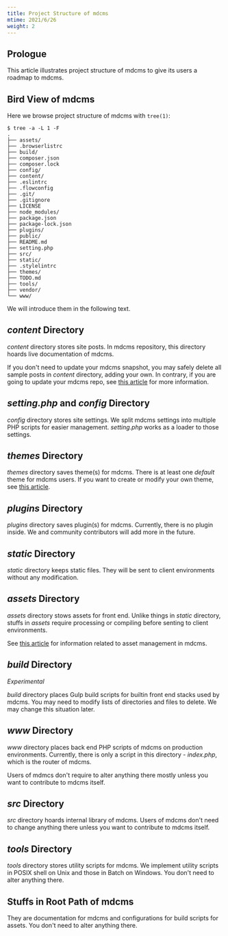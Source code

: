 ```yaml
---
title: Project Structure of mdcms
mtime: 2021/6/26
weight: 2
---
```


## Prologue

This article illustrates project structure of mdcms to give its users a roadmap to mdcms.

## Bird View of mdcms

Here we browse project structure of mdcms with `tree(1)`:

```shell
$ tree -a -L 1 -F
.
├── assets/
├── .browserlistrc
├── build/
├── composer.json
├── composer.lock
├── config/
├── content/
├── .eslintrc
├── .flowconfig
├── .git/
├── .gitignore
├── LICENSE
├── node_modules/
├── package.json
├── package-lock.json
├── plugins/
├── public/
├── README.md
├── setting.php
├── src/
├── static/
├── .stylelintrc
├── themes/
├── TODO.md
├── tools/
├── vendor/
└── www/
```

We will introduce them in the following text.

## *content* Directory

*content* directory stores site posts. In mdcms repository, this directory hoards live documentation of mdcms.

If you don't need to update your mdcms snapshot, you may safely delete all sample posts in *content* directory, adding your own. In contrary, if you are going to update your mdcms repo, see [this article](/howto/how-to-upgrade-mdcms/) for more information.

## *setting.php* and *config* Directory

*config* directory stores site settings. We split mdcms settings into multiple PHP scripts for easier management. *setting.php* works as a loader to those settings.

## *themes* Directory

*themes* directory saves theme(s) for mdcms. There is at least one *default* theme for mdcms users. If you want to create or modify your own theme, see [this article](/howto/how-to-create-mdcms-theme/).

## *plugins* Directory

*plugins* directory saves plugin(s) for mdcms. Currently, there is no plugin inside. We and community contributors will add more in the future.

## *static* Directory

*static* directory keeps static files. They will be sent to client environments without any modification.

## *assets* Directory

*assets* directory stows assets for front end. Unlike things in *static* directory, stuffs in *assets* require processing or compiling before senting to client environments.

See [this article](/howto/how-to-manage-assets/) for information related to asset management in mdcms.

## *build* Directory

*Experimental*

*build* directory places Gulp build scripts for builtin front end stacks used by mdcms. You may need to modify lists of directories and files to delete. We may change this situation later.

## *www* Directory

*www* directory places back end PHP scripts of mdcms on production environments. Currently, there is only a script in this directory - *index.php*, which is the router of mdcms.

Users of mdmcs don't require to alter anything there mostly unless you want to contribute to mdcms itself.

## *src* Directory

*src* directory hoards internal library of mdcms. Users of mdcms don't need to change anything there unless you want to contribute to mdcms itself.

## *tools* Directory

*tools* directory stores utility scripts for mdcms. We implement utility scripts in POSIX shell on Unix and those in Batch on Windows. You don't need to alter anything there.

## Stuffs in Root Path of mdcms

They are documentation for mdcms and configurations for build scripts for assets. You don't need to alter anything there.
